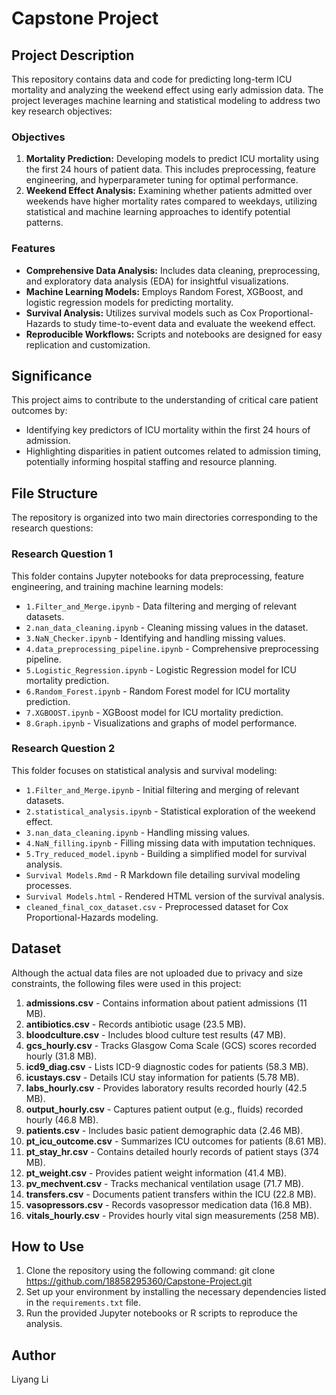 # Capstone Project

## Project Description
This repository contains data and code for predicting long-term ICU mortality and analyzing the weekend effect using early admission data. The project leverages machine learning and statistical modeling to address two key research objectives:

### Objectives
1. **Mortality Prediction:** Developing models to predict ICU mortality using the first 24 hours of patient data. This includes preprocessing, feature engineering, and hyperparameter tuning for optimal performance.
2. **Weekend Effect Analysis:** Examining whether patients admitted over weekends have higher mortality rates compared to weekdays, utilizing statistical and machine learning approaches to identify potential patterns.

### Features
- **Comprehensive Data Analysis:** Includes data cleaning, preprocessing, and exploratory data analysis (EDA) for insightful visualizations.
- **Machine Learning Models:** Employs Random Forest, XGBoost, and logistic regression models for predicting mortality.
- **Survival Analysis:** Utilizes survival models such as Cox Proportional-Hazards to study time-to-event data and evaluate the weekend effect.
- **Reproducible Workflows:** Scripts and notebooks are designed for easy replication and customization.

## Significance
This project aims to contribute to the understanding of critical care patient outcomes by:
- Identifying key predictors of ICU mortality within the first 24 hours of admission.
- Highlighting disparities in patient outcomes related to admission timing, potentially informing hospital staffing and resource planning.

## File Structure
The repository is organized into two main directories corresponding to the research questions:

### **Research Question 1**
This folder contains Jupyter notebooks for data preprocessing, feature engineering, and training machine learning models:
- `1.Filter_and_Merge.ipynb` - Data filtering and merging of relevant datasets.
- `2.nan_data_cleaning.ipynb` - Cleaning missing values in the dataset.
- `3.NaN_Checker.ipynb` - Identifying and handling missing values.
- `4.data_preprocessing_pipeline.ipynb` - Comprehensive preprocessing pipeline.
- `5.Logistic_Regression.ipynb` - Logistic Regression model for ICU mortality prediction.
- `6.Random_Forest.ipynb` - Random Forest model for ICU mortality prediction.
- `7.XGBOOST.ipynb` - XGBoost model for ICU mortality prediction.
- `8.Graph.ipynb` - Visualizations and graphs of model performance.

### **Research Question 2**
This folder focuses on statistical analysis and survival modeling:
- `1.Filter_and_Merge.ipynb` - Initial filtering and merging of relevant datasets.
- `2.statistical_analysis.ipynb` - Statistical exploration of the weekend effect.
- `3.nan_data_cleaning.ipynb` - Handling missing values.
- `4.NaN_filling.ipynb` - Filling missing data with imputation techniques.
- `5.Try_reduced_model.ipynb` - Building a simplified model for survival analysis.
- `Survival Models.Rmd` - R Markdown file detailing survival modeling processes.
- `Survival Models.html` - Rendered HTML version of the survival analysis.
- `cleaned_final_cox_dataset.csv` - Preprocessed dataset for Cox Proportional-Hazards modeling.

## Dataset
Although the actual data files are not uploaded due to privacy and size constraints, the following files were used in this project:

1. **admissions.csv** - Contains information about patient admissions (11 MB).  
2. **antibiotics.csv** - Records antibiotic usage (23.5 MB).  
3. **bloodculture.csv** - Includes blood culture test results (47 MB).  
4. **gcs_hourly.csv** - Tracks Glasgow Coma Scale (GCS) scores recorded hourly (31.8 MB).  
5. **icd9_diag.csv** - Lists ICD-9 diagnostic codes for patients (58.3 MB).  
6. **icustays.csv** - Details ICU stay information for patients (5.78 MB).  
7. **labs_hourly.csv** - Provides laboratory results recorded hourly (42.5 MB).  
8. **output_hourly.csv** - Captures patient output (e.g., fluids) recorded hourly (46.8 MB).  
9. **patients.csv** - Includes basic patient demographic data (2.46 MB).  
10. **pt_icu_outcome.csv** - Summarizes ICU outcomes for patients (8.61 MB).  
11. **pt_stay_hr.csv** - Contains detailed hourly records of patient stays (374 MB).  
12. **pt_weight.csv** - Provides patient weight information (41.4 MB).  
13. **pv_mechvent.csv** - Tracks mechanical ventilation usage (71.7 MB).  
14. **transfers.csv** - Documents patient transfers within the ICU (22.8 MB).  
15. **vasopressors.csv** - Records vasopressor medication data (16.8 MB).  
16. **vitals_hourly.csv** - Provides hourly vital sign measurements (258 MB).  

## How to Use
1. Clone the repository using the following command:
git clone https://github.com/18858295360/Capstone-Project.git
2. Set up your environment by installing the necessary dependencies listed in the `requirements.txt` file.
3. Run the provided Jupyter notebooks or R scripts to reproduce the analysis.

## Author
Liyang Li

